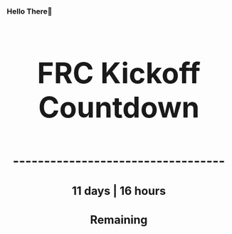 ### Hello There👋

<!---START-TIMER--->
<h3 align='center' style='font-size: 64px;'>FRC Kickoff Countdown</h3>
<h3 align='center' style='font-size: 30px;'>----------------------------------</h3>
<h3 align='center' style='font-size: 25px;'>11 days | 16 hours</h3>
<h3 align='center' style='font-size: 25px;'>Remaining</h3>
<!---END-TIMER--->

